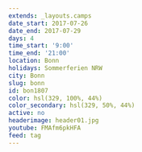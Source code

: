 ```yaml
---
extends: _layouts.camps
date_start: 2017-07-26
date_end: 2017-07-29
days: 4
time_start: '9:00'
time_end: '21:00'
location: Bonn
holidays: Sommerferien NRW
city: Bonn
slug: bonn
id: bon1807
color: hsl(329, 100%, 44%)
color_secondary: hsl(329, 50%, 44%)
active: no
headerimage: header01.jpg
youtube: FMAfm6pkHFA
feed: tag
---
```

